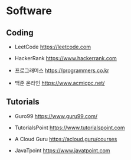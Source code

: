 # Software

## Coding

- LeetCode <https://leetcode.com>

- HackerRank <https://www.hackerrank.com>

- 프로그래머스 <https://programmers.co.kr>

- 백준 온라인 <https://www.acmicpc.net/>

## Tutorials

- Guro99 <https://www.guru99.com/>

- TutorialsPoint <https://www.tutorialspoint.com>

- A Cloud Guru <https://acloud.guru/courses>

- JavaTpoint <https://www.javatpoint.com>
